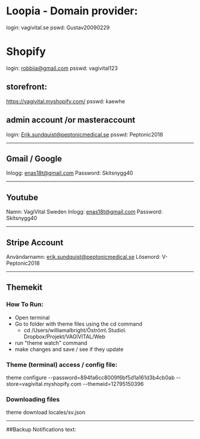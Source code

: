 
# Loopia - Domain provider:

login: vagivital.se
pswd: Gustav20090229





# Shopify

login: robbiia@gmail.com
psswd: vagivital123

## storefront:
https://vagivital.myshopify.com/
psswd: kaewhe

## admin account /or masteraccount
login: Erik.sundquist@peptonicmedical.se
psswd: Peptonic2018

---
## Gmail / Google
Inlogg: enas18t@gmail.com
Password: Skitsnygg40

---

## Youtube

Namn: VagiVital Sweden
Inlogg: enas18t@gmail.com
Password: Skitsnygg40

---

## Stripe Account

Användarnamn:                    erik.sundquist@peptonicmedical.se
Lösenord:                               V-Peptonic2018


---


## Themekit


### How To Run:
- Open terminal
- Go to folder with theme files using the cd command
    + cd /Users/williamalbright/Öström\ Studio\ Dropbox/Projekt/VAGIVITAL/Web
- run "theme watch" command
- make changes and save / see if they update

### Theme (terminal) access / config file:
theme configure --password=894fa6cc8009f6bf5d1a161d3b4cb0ab --store=vagivital.myshopify.com --themeid=12795150396


### Downloading files
theme download locales/sv.json

---

##Backup Notifications text:
